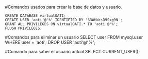 


#Comandos usados para crear la base de datos y usuario.

    CREATE DATABASE virtualOATI;
    CREATE USER 'aoti'@'%' IDENTIFIED BY 'S3AHNcsD9Sxg9N';
    GRANT ALL PRIVILEGES ON virtualOATI.* TO 'aoti'@'%';
    FLUSH PRIVILEGES;

#Comandos para eliminar un usuario
    SELECT user FROM mysql.user WHERE user = 'aoti';
    DROP USER 'aoti'@'%';

#Comando para saber el usuario actual
    SELECT CURRENT_USER();
